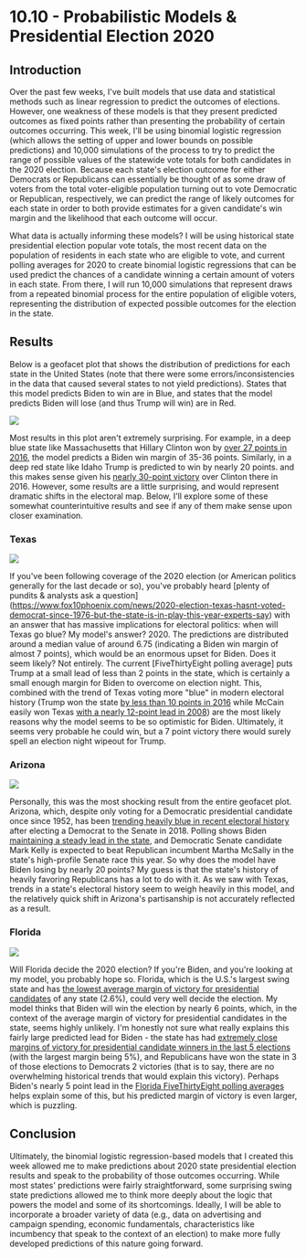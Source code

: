 # 10.10 - Probabilistic Models & Presidential Election 2020
## Introduction
Over the past few weeks, I've built models that use data and statistical methods such as linear regression to predict the outcomes of elections. However, one weakness of these models is that they present predicted outcomes as fixed points rather than presenting the probability of certain outcomes occurring. This week, I'll be using binomial logistic regression (which allows the setting of upper and lower bounds on possible predictions) and 10,000 simulations of the process to try to predict the range of possible values of the statewide vote totals for both candidates in the 2020 election. Because each state's election outcome for either Democrats or Republicans can essentially be thought of as some draw of voters from the total voter-eligible population turning out to vote Democratic or Republican, respectively, we can predict the range of likely outcomes for each state in order to both provide estimates for a given candidate's win margin and the likelihood that each outcome will occur. 

What data is actually informing these models? I will be using historical state presidential election popular vote totals, the most recent data on the population of residents in each state who are eligible to vote, and current polling averages for 2020 to create binomial logistic regressions that can be used predict the chances of a candidate winning a certain amount of voters in each state. From there, I will run 10,000 simulations that represent draws from a repeated binomial process for the entire population of eligible voters, representing the distribution of expected possible outcomes for the election in the state.

## Results
Below is a geofacet plot that shows the distribution of predictions for each state in the United States (note that there were some errors/inconsistencies in the data that caused several states to not yield predictions). States that this model predicts Biden to win are in Blue, and states that the model predicts Biden will lose (and thus Trump will win) are in Red.

![](geofacet_plot.jpeg)

Most results in this plot aren't extremely surprising. For example, in a deep blue state like Massachusetts that Hillary Clinton won by [over 27 points in 2016](https://www.nytimes.com/elections/2016/results/massachusetts-president-clinton-trump), the model predicts a Biden win margin of 35-36 points. Similarly, in a deep red state like Idaho Trump is predicted to win by nearly 20 points. and this makes sense given his [nearly 30-point victory](https://www.nytimes.com/elections/2016/results/idaho) over Clinton there in 2016. However, some results are a little surprising, and would represent dramatic shifts in the electoral map. Below, I'll explore some of these somewhat counterintuitive results and see if any of them make sense upon closer examination.

### Texas
![](texas_margin.jpeg)

If you've been following coverage of the 2020 election (or American politics generally for the last decade or so), you've probably heard [plenty of pundits & analysts ask a question] (https://www.fox10phoenix.com/news/2020-election-texas-hasnt-voted-democrat-since-1976-but-the-state-is-in-play-this-year-experts-say) with an answer that has massive implications for electoral politics: when will Texas go blue? My model's answer? 2020. The predictions are distributed around a median value of around 6.75 (indicating a Biden win margin of almost 7 points), which would be an enormous upset for Biden. Does it seem likely? Not entirely. The current [FiveThirtyEight polling average] puts Trump at a small lead of less than 2 points in the state, which is certainly a small enough margin for Biden to overcome on election night. This, combined with the trend of Texas voting more "blue" in modern electoral history (Trump won the state [by less than 10 points in 2016](https://www.nytimes.com/elections/2016/results/texas) while McCain easily won Texas [with a nearly 12-point lead in 2008](https://en.wikipedia.org/wiki/2008_United_States_presidential_election_in_Texas)) are the most likely reasons why the model seems to be so optimistic for Biden. Ultimately, it seems very probable he could win, but a 7 point victory there would surely spell an election night wipeout for Trump. 

### Arizona
![](arizona_margins.jpeg)

Personally, this was the most shocking result from the entire geofacet plot. Arizona, which, despite only voting for a Democratic presidential candidate once since 1952, has been [trending heavily blue in recent electoral history](https://www.nytimes.com/2020/09/25/us/politics/arizona-biden-trump-kelly-mcsally.html) after electing a Democrat to the Senate in 2018. Polling shows Biden [maintaining a steady lead in the state](https://www.nytimes.com/2020/10/05/us/elections/politics-arizona-poll.html), and Democratic Senate candidate Mark Kelly is expected to beat Republican incumbent Martha McSally in the state's high-profile Senate race this year. So why does the model have Biden losing by nearly 20 points? My guess is that the state's history of heavily favoring Republicans has a lot to do with it. As we saw with Texas, trends in a state's electoral history seem to weigh heavily in this model, and the relatively quick shift in Arizona's partisanship is not accurately reflected as a result.

### Florida
![](florda_margin.jpeg)

Will Florida decide the 2020 election? If you're Biden, and you're looking at my model, you probably hope so. Florida, which is the U.S.'s largest swing state and has [the lowest average margin of victory for presidential candidates](https://www.heraldtribune.com/in-depth/news/2020/10/12/donald-trump-and-joe-biden-tied-florida-americas-largest-swing-state-and-key-battleground/5802371002/) of any state (2.6%), could very well decide the election. My model thinks that Biden will win the election by nearly 6 points, which, in the context of the average margin of victory for presidential candidates in the state, seems highly unlikely. I'm honestly not sure what really explains this fairly large predicted lead for Biden - the state has had [extremely close margins of victory for presidential candidate winners in the last 5 elections](https://www.270towin.com/states/Florida) (with the largest margin being 5%), and Republicans have won the state in 3 of those elections to Democrats 2 victories (that is to say, there are no overwhelming historical trends that would explain this victory). Perhaps Biden's nearly 5 point lead in the [Florida FiveThirtyEight polling averages](https://projects.fivethirtyeight.com/polls/president-general/florida/) helps explain some of this, but his predicted margin of victory is even larger, which is puzzling. 

## Conclusion
Ultimately, the binomial logistic regression-based models that I created this week allowed me to make predictions about 2020 state presidential election results and speak to the probability of those outcomes occurring. While most states' predictions were fairly straightforward, some surprising swing state predictions allowed me to think more deeply about the logic that powers the model and some of its shortcomings. Ideally, I will be able to incorporate a broader variety of data (e.g., data on advertising and campaign spending, economic fundamentals, characteristics like incumbency that speak to the context of an election) to make more fully developed predictions of this nature going forward.


